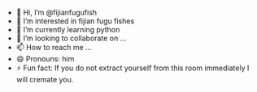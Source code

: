- 👋 Hi, I’m @fijianfugufish
- 👀 I’m interested in fijian fugu fishes
- 🌱 I’m currently learning python
- 💞️ I’m looking to collaborate on ...
- 📫 How to reach me ...
- 😄 Pronouns: him
- ⚡ Fun fact: If you do not extract yourself from this room immediately I will cremate you.
